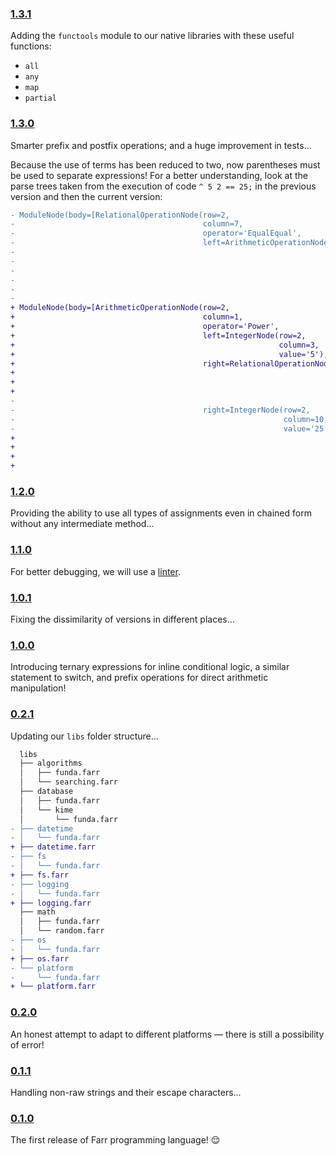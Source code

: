 ### [1.3.1](https://github.com/sheikhartin/farr/releases/tag/1.3.1)

Adding the `functools` module to our native libraries with these useful functions:

- `all`
- `any`
- `map`
- `partial`

### [1.3.0](https://github.com/sheikhartin/farr/releases/tag/1.3.0)

Smarter prefix and postfix operations; and a huge improvement in tests...

Because the use of terms has been reduced to two, now parentheses must be used to separate expressions! For a better understanding, look at the parse trees taken from the execution of code `^ 5 2 == 25;` in the previous version and then the current version:

```diff
- ModuleNode(body=[RelationalOperationNode(row=2,
-                                          column=7,
-                                          operator='EqualEqual',
-                                          left=ArithmeticOperationNode(row=2,
-                                                                       column=1,
-                                                                       operator='Power',
-                                                                       left=IntegerNode(row=2,
-                                                                                        column=3,
-                                                                                        value='5'),
-                                                                       right=IntegerNode(row=2,
+ ModuleNode(body=[ArithmeticOperationNode(row=2,
+                                          column=1,
+                                          operator='Power',
+                                          left=IntegerNode(row=2,
+                                                           column=3,
+                                                           value='5'),
+                                          right=RelationalOperationNode(row=2,
+                                                                        column=7,
+                                                                        operator='EqualEqual',
+                                                                        left=IntegerNode(row=2,
-                                                                                         value='2')),
-                                          right=IntegerNode(row=2,
-                                                            column=10,
-                                                            value='25'))])
+                                                                                         value='2'),
+                                                                        right=IntegerNode(row=2,
+                                                                                          column=10,
+                                                                                          value='25')))])
```

### [1.2.0](https://github.com/sheikhartin/farr/releases/tag/1.2.0)

Providing the ability to use all types of assignments even in chained form without any intermediate method...

### [1.1.0](https://github.com/sheikhartin/farr/releases/tag/1.1.0)

For better debugging, we will use a [linter](https://github.com/astral-sh/ruff).

### [1.0.1](https://github.com/sheikhartin/farr/releases/tag/1.0.1)

Fixing the dissimilarity of versions in different places...

### [1.0.0](https://github.com/sheikhartin/farr/releases/tag/1.0.0)

Introducing ternary expressions for inline conditional logic, a similar statement to switch, and prefix operations for direct arithmetic manipulation!

### [0.2.1](https://github.com/sheikhartin/farr/releases/tag/0.2.1)

Updating our `libs` folder structure...

```diff
  libs
  ├── algorithms
  │   ├── funda.farr
  │   └── searching.farr
  ├── database
  │   ├── funda.farr
  │   └── kime
  │       └── funda.farr
- ├── datetime
- │   └── funda.farr
+ ├── datetime.farr
- ├── fs
- │   └── funda.farr
+ ├── fs.farr
- ├── logging
- │   └── funda.farr
+ ├── logging.farr
  ├── math
  │   ├── funda.farr
  │   └── random.farr
- ├── os
- │   └── funda.farr
+ ├── os.farr
- └── platform
-     └── funda.farr
+ └── platform.farr
```

### [0.2.0](https://github.com/sheikhartin/farr/releases/tag/0.2.0)

An honest attempt to adapt to different platforms — there is still a possibility of error!

### [0.1.1](https://github.com/sheikhartin/farr/releases/tag/0.1.1)

Handling non-raw strings and their escape characters...

### [0.1.0](https://github.com/sheikhartin/farr/releases/tag/0.1.0)

The first release of Farr programming language! :relieved:
